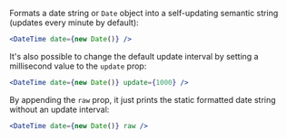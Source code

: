 Formats a date string or `Date` object into a self-updating semantic string (updates every minute by default):

```jsx
<DateTime date={new Date()} />
```

It's also possible to change the default update interval by setting a millisecond value to the `update` prop:

```jsx
<DateTime date={new Date()} update={1000} />
```

By appending the `raw` prop, it just prints the static formatted date string without an update interval:

```jsx
<DateTime date={new Date()} raw />
```
